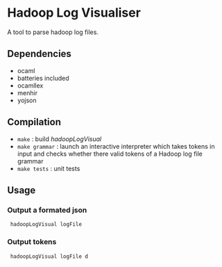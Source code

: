 Hadoop Log Visualiser
====================

A tool to parse hadoop log files.

## Dependencies

- ocaml
- batteries included
- ocamllex
- menhir
- yojson

## Compilation

 * `make` : build *hadoopLogVisual*
 * `make grammar` : launch an interactive interpreter which takes tokens in input and checks whether there valid tokens of a Hadoop log file grammar
* `make tests` : unit tests


## Usage

### Output a formated json

     hadoopLogVisual logFile

### Output tokens 

     hadoopLogVisual logFile d

